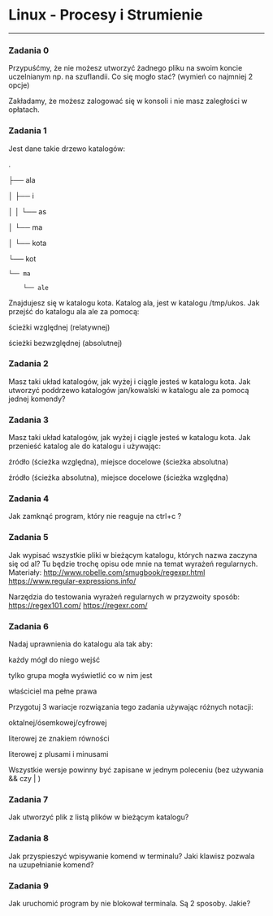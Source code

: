 # Linux - Procesy i Strumienie
---

### Zadania 0
Przypuśćmy, że nie możesz utworzyć żadnego pliku na swoim koncie uczelnianym np. na szuflandii.
Co się mogło stać? (wymień co najmniej 2 opcje)

Zakładamy, że możesz zalogować się w konsoli i nie masz zaległości w opłatach.

### Zadania 1
Jest dane takie drzewo katalogów:

.

├── ala

│   ├── i

│   │   └── as

│   └── ma

│       └── kota

└── kot

    └── ma

        └── ale

Znajdujesz się w katalogu kota. Katalog ala, jest w katalogu /tmp/ukos.
Jak przejść do katalogu ala ale za pomocą:

ścieżki względnej (relatywnej)

ścieżki bezwzględnej (absolutnej)

### Zadania 2
Masz taki układ katalogów, jak wyżej i ciągle jesteś w katalogu kota. Jak utworzyć poddrzewo katalogów jan/kowalski w katalogu ale za pomocą jednej komendy?

### Zadania 3
Masz taki układ katalogów, jak wyżej i ciągle jesteś w katalogu kota. Jak przenieść katalog ale do katalogu i używając:

źródło (ścieżka względna), miejsce docelowe (ścieżka absolutna)

źródło (ścieżka absolutna), miejsce docelowe (ścieżka względna)

### Zadania 4
Jak zamknąć program, który nie reaguje na ctrl+c ?

### Zadania 5
Jak wypisać wszystkie pliki w bieżącym katalogu, których nazwa zaczyna się od al?
Tu będzie trochę opisu ode mnie na temat wyrażeń regularnych.
Materiały:
http://www.robelle.com/smugbook/regexpr.html
https://www.regular-expressions.info/

Narzędzia do testowania wyrażeń regularnych w przyzwoity sposób:
https://regex101.com/
https://regexr.com/

### Zadania 6
Nadaj uprawnienia do katalogu ala tak aby:

każdy mógł do niego wejść

tylko grupa mogła wyświetlić co w nim jest

właściciel ma pełne prawa

Przygotuj 3 wariacje rozwiązania tego zadania używając różnych notacji: 

oktalnej/ósemkowej/cyfrowej

literowej ze znakiem równości

literowej z plusami i minusami

Wszystkie wersje powinny być zapisane w jednym poleceniu (bez używania && czy | )

### Zadania 7
Jak utworzyć plik z listą plików w bieżącym katalogu?

### Zadania 8
Jak przyspieszyć wpisywanie komend w terminalu? Jaki klawisz pozwala na uzupełnianie komend?

### Zadania 9
Jak uruchomić program by nie blokował terminala. Są 2 sposoby. Jakie?

